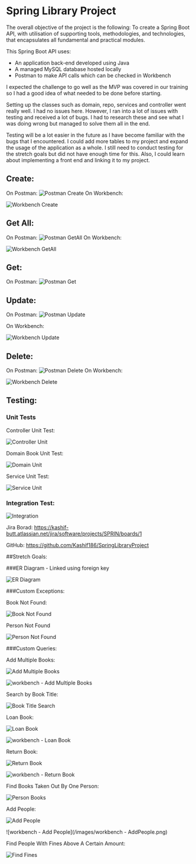 # Spring Library Project

The overall objective of the project is the following:
To create a Spring Boot API, with utilisation of supporting tools, methodologies, and technologies, that encapsulates all fundamental and practical modules.

This Spring Boot API uses:
* An application back-end developed using Java
* A managed MySQL database hosted locally
* Postman to make API calls which can be checked in Workbench


I expected the challenge to go well as the MVP was covered in our training so I had a good idea of what needed to be done before starting.

Setting up the classes such as domain, repo, services and controller went really well. I had no issues here. However, I ran into a lot of issues with testing and received a lot of bugs. I had to research these and see what I was doing wrong but managed to solve them all in the end.

Testing will be a lot easier in the future as I have become familiar with the bugs that I encountered. I could add more tables to my project and expand the usage of the application as a whole. I still need to conduct testing for the stretch goals but did not have enough time for this. Also, I could learn about implementing a front end and linking it to my project.

## Create:
On Postman:
![Postman Create](/images/postman-create.png)
On Workbench:

![Workbench Create](/images/workbench-create.png)

## Get All:
On Postman:
![Postman GetAll](/images/postman-getall.png)
On Workbench:

![Workbench GetAll](/images/workbench-getall.png)

## Get:
On Postman:
![Postman Get](/images/postman-get.png)

## Update:
On Postman:
![Postman Update](/images/postman-update.png)

On Workbench:

![Workbench Update](/images/workbench-update.png)

## Delete:
On Postman:
![Postman Delete](/images/postman-delete.png)
On Workbench:

![Workbench Delete](/images/workbench-delete.png)

## Testing:

### Unit Tests
Controller Unit Test:

![Controller Unit](/images/controller-unit-test.png)

Domain Book Unit Test:

![Domain Unit](/images/domain-unit-test.png)

Service Unit Test:

![Service Unit](/images/service-unit-test.png)

### Integration Test:

![Integration](/images/integration-test.png)



Jira Borad: https://kashif-butt.atlassian.net/jira/software/projects/SPRIN/boards/1

GitHub: https://github.com/Kashif186/SpringLibraryProject


##Stretch Goals:

###ER Diagram - Linked using foreign key

![ER Diagram](/documentation/ER-Diagram.png)


###Custom Exceptions:

Book Not Found:

![Book Not Found](/images/BookNotFound.png)

Person Not Found

![Person Not Found](/images/PersonNotFound.png)

###Custom Queries:

Add Multiple Books:

![Add Multiple Books](/images/AddMultipleBooks.png)

![workbench - Add Multiple Books](/images/workbench-AddMultipleBooks.png)

Search by Book Title:

![Book Title Search](/images/bookTitle.png)

Loan Book:

![Loan Book](/images/LoanBook.png)

![workbench - Loan Book](/images/workbench-LoanBook.png)

Return Book:

![Return Book](/images/ReturnBook.png)

![workbench - Return Book](/images/workbench-ReturnBook.png)

Find Books Taken Out By One Person:

![Person Books](/images/PersonBooks.png)

Add People:

![Add People](/images/AddPeople.png)

![workbench - Add People](/images/workbench - AddPeople.png)

Find People With Fines Above A Certain Amount:

![Find Fines](/images/PeopleFines.png)